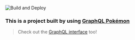 ![Build and Deploy](https://github.com/MikevPeeren/Pokedex/workflows/Build%20and%20Deploy/badge.svg)

### This is a project built by using [GraphQL Pokémon](https://github.com/lucasbento/graphql-pokemon)

> Check out the [GraphQL interface](https://graphql-pokemon.now.sh/) too!
